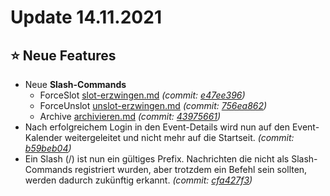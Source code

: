 # Update 14.11.2021

## ⭐ Neue Features

* Neue **Slash-Commands**
  * ForceSlot [slot-erzwingen.md](../../integrationen/discord/bot-befehle/slot-erzwingen.md "mention") _(commit:_ [_e47ee396_](https://github.com/Alf-Melmac/slotbotServer/commit/e47ee39645a30ebafb09d030697f6654a4c14cfe)_)_
  * ForceUnslot [unslot-erzwingen.md](../../integrationen/discord/bot-befehle/unslot-erzwingen.md "mention") _(commit:_ [_756ea862_](https://github.com/Alf-Melmac/slotbotServer/commit/756ea862b323851c63ab394d246401d8f532a4f7)_)_
  * Archive [archivieren.md](../../integrationen/discord/bot-befehle/archivieren.md "mention") _(commit:_ [_43975661_](https://github.com/Alf-Melmac/slotbotServer/commit/439756610f87ebc9d734003ea7c8a13e1be340c1)_)_
* Nach erfolgreichem Login in den Event-Details wird nun auf den Event-Kalender weitergeleitet und nicht mehr auf die Startseit. _(commit:_ [_b59beb04_](https://github.com/Alf-Melmac/slotbotServer/commit/b59beb04c82b077fff17c246cb1ac3cf30da8b64)_)_
* Ein Slash (/) ist nun ein gültiges Prefix. Nachrichten die nicht als Slash-Commands registriert wurden, aber trotzdem ein Befehl sein sollten, werden dadurch zukünftig erkannt. _(commit:_ [_cfa427f3_](https://github.com/Alf-Melmac/slotbotServer/commit/cfa427f343c92529d36353bf54743c969416c62f)_)_
